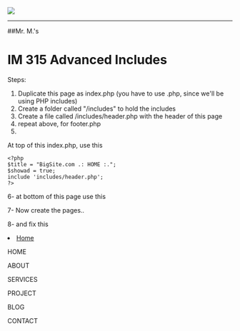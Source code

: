![](http://upload.wikimedia.org/wikipedia/en/1/1d/Confederation_college_logo.jpg)



---
##Mr. M.'s
# IM 315 Advanced Includes


Steps:
1. Duplicate this page as index.php  (you  have to use .php, since we'll be using PHP includes)
2. Create a folder called "/includes"  to hold the includes
3. Create a file called /includes/header.php with the header of this page
4. repeat above, for footer.php
5.


At top of this index.php, use this
```
<?php
$title = "BigSite.com .: HOME :.";
$showad = true;
include 'includes/header.php';
?>
```


6-
at bottom of this page use this
<?php include 'includes/footer.php'; ?>


7- Now create the pages..


8-  and fix this
<li class="current"><a href="index.html">Home</a></li>



HOME  

ABOUT

SERVICES

PROJECT

BLOG

CONTACT
